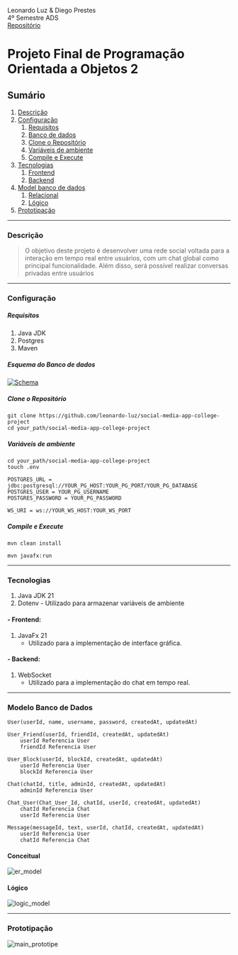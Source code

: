 Leonardo Luz & Diego Prestes <br/>
4º Semestre ADS <br/>
[Repositório](https://github.com/leonardo-luz/social-media-app-college-project)

# Projeto Final de Programação Orientada a Objetos 2

## Sumário
1. [Descrição](#Descrição)
2. [Configuração](#Configuração)
	1. [Requisitos](#Requisitos)
	2. [Banco de dados](#Esquema-Banco-de-dados)
	3. [Clone o Repositório](#Clone-o-Repositório)
	4. [Variáveis de ambiente](#Variáveis-de-ambiente)
	5. [Compile e Execute](#Compile-e-Execute)
3. [Tecnologias](#Tecnologias)
	1. [Frontend](#Frontend)
	2. [Backend](#Backend)
4. [Model banco de dados](#Modelo-Banco-de-dados)
	1. [Relacional](#Relacional)
	2. [Lógico](#Lógico)
5. [Prototipação](#Prototipação)

---
### Descrição
> O objetivo deste projeto é desenvolver uma rede social voltada para a interação em tempo real entre usuários, com um chat global como principal funcionalidade. Além disso, será possível realizar conversas privadas entre usuários

---
### Configuração

##### Requisitos
1. Java JDK
2. Postgres
3. Maven

##### Esquema do Banco de dados

[![Schema](./prototipation/database.png)](./src/main/java/ifrs/edu/com/config/SCHEMA.md)

##### Clone o Repositório
```
git clone https://github.com/leonardo-luz/social-media-app-college-project
cd your_path/social-media-app-college-project
```

##### Variáveis de ambiente
```
cd your_path/social-media-app-college-project
touch .env
```

```
POSTGRES_URL = jdbc:postgresql://YOUR_PG_HOST:YOUR_PG_PORT/YOUR_PG_DATABASE
POSTGRES_USER = YOUR_PG_USERNAME
POSTGRES_PASSWORD = YOUR_PG_PASSWORD

WS_URI = ws://YOUR_WS_HOST:YOUR_WS_PORT
```


##### Compile e Execute
```
mvn clean install

mvn javafx:run
```

---
### Tecnologias

1. Java JDK 21
2. Dotenv
        - Utilizado para armazenar variáveis de ambiente

#### - Frontend:
1. JavaFx 21
	- Utilizado para a implementação de interface gráfica.

#### - Backend:
1. WebSocket
	- Utilizado para a implementação do chat em tempo real.

---
### Modelo Banco de Dados

```
User(userId, name, username, password, createdAt, updatedAt)
```

```
User_Friend(userId, friendId, createdAt, updatedAt)
	userId Referencia User
	friendId Referencia User
```

```
User_Block(userId, blockId, createdAt, updatedAt)
	userId Referencia User
	blockId Referencia User
```

```
Chat(chatId, title, adminId, createdAt, updatedAt)
	adminId Referencia User
```

```
Chat_User(Chat_User_Id, chatId, userId, createdAt, updatedAt)
	chatId Referencia Chat
	userId Referencia User
```

```
Message(messageId, text, userId, chatId, createdAt, updatedAt)
	userId Referencia User
	chatId Referencia Chat
```

#### Conceitual

![er_model](./prototipation/conceitual.png)

#### Lógico
![logic_model](./prototipation/logico.png)

---
### Prototipação

![main_prototipe](./prototipation/prototipation.png)
